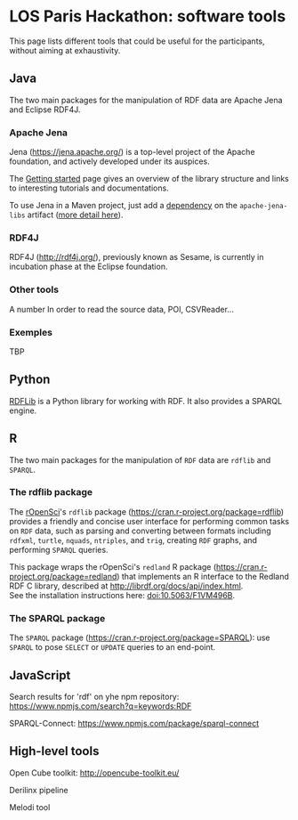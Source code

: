 # LOS Paris Hackathon: software tools #

This page lists different tools that could be useful for the participants, without aiming at exhaustivity.

## Java

The two main packages for the manipulation of RDF data are Apache Jena and Eclipse RDF4J.

### Apache Jena

Jena (https://jena.apache.org/) is a top-level project of the Apache foundation, and actively developed under its auspices.

The [Getting started](https://jena.apache.org/getting_started/index.html) page gives an overview of the library structure and links to interesting tutorials and documentations.

To use Jena in a Maven project, just add a [dependency](https://mvnrepository.com/artifact/org.apache.jena/apache-jena-libs) on the `apache-jena-libs` artifact ([more detail here](https://jena.apache.org/download/maven.html)).

### RDF4J

RDF4J (http://rdf4j.org/), previously known as Sesame, is currently in incubation phase at the Eclipse foundation.

### Other tools

A number In order to read the source data,
POI, CSVReader...

### Exemples

TBP


## Python

[RDFLib](https://pypi.org/project/rdflib/) is a Python library for working with RDF. It also provides a SPARQL engine.

## R

The two main packages for the manipulation of `RDF` data are `rdflib` and `SPARQL`.

### The rdflib package

The [rOpenSci](https://ropensci.org/)'s `rdflib` package (https://cran.r-project.org/package=rdflib) provides a friendly and concise user interface for performing common tasks on `RDF` data, such as parsing and converting between formats including `rdfxml`, `turtle`, `nquads`, `ntriples`, and `trig`, creating `RDF` graphs, and performing `SPARQL` queries.  

This package wraps the rOpenSci's `redland` R package (https://cran.r-project.org/package=redland) that implements an R interface to the Redland RDF C library,
described at http://librdf.org/docs/api/index.html.  
See the installation instructions here: [doi:10.5063/F1VM496B](http://doi.org/10.5063/F1VM496B).

### The SPARQL package

The `SPARQL` package (https://cran.r-project.org/package=SPARQL): use `SPARQL` to pose `SELECT` or `UPDATE` queries to an end-point.

## JavaScript

Search results for 'rdf' on yhe npm repository: https://www.npmjs.com/search?q=keywords:RDF

SPARQL-Connect: https://www.npmjs.com/package/sparql-connect


## High-level tools

Open Cube toolkit: http://opencube-toolkit.eu/

Derilinx pipeline

Melodi tool
